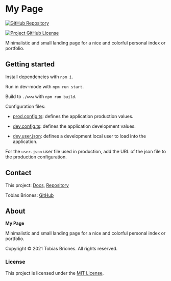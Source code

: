 # My Page

[![GitHub Repository](https://raw.githubusercontent.com/tobiasbriones/general-images/main/example-projects/badges/ep-gh-repo-badge.svg)](https://github.com/tobiasbriones/brief-and-colorful-personal-landing-page)

[![Project GitHub License](https://img.shields.io/github/license/tobiasbriones/brief-and-colorful-personal-landing-page.svg?style=flat-square)](https://github.com/tobiasbriones/brief-and-colorful-personal-landing-page/blob/main/LICENSE)

Minimalistic and small landing page for a nice and colorful personal index or portfolio.

## Getting started

Install dependencies with `npm i`. 

Run in dev-mode with `npm run start`.

Build to `./www` with `npm run build`.

Configuration files:

- [prod.config.ts](./config/prod.config.ts): defines the application production values.

- [dev.config.ts](./config/prod.config.ts): defines the application development values.

- [dev.user.json](./src/dev.user.json): defines a development local user to load into the application.

For the `user.json` user file used in production, add the URL of the json file to the production configuration.

## Contact

This project: [Docs](https://tobiasbriones.github.io/brief-personal-landing-page),
[Repository](https://github.com/tobiasbriones/brief-personal-landing-page)

Tobias Briones: [GitHub](https://github.com/tobiasbriones)

## About

**My Page**

Minimalistic and small landing page for a nice and colorful personal index or portfolio.

Copyright © 2021 Tobias Briones. All rights reserved.

### License

This project is licensed under the [MIT License](./LICENSE).
